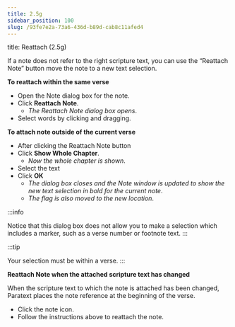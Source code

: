 ```yaml
---
title: 2.5g
sidebar_position: 100
slug: /93fe7e2a-73a6-436d-b89d-cab8c11afed4
---
```




title: Reattach (2.5g)


If a note does not refer to the right scripture text, you can use the “Reattach Note” button move the note to a new text selection.


**To reattach within the same verse**

- Open the Note dialog box for the note.
- Click **Reattach Note**.
	- _The Reattach Note dialog box opens_.
- Select words by clicking and dragging.

**To attach note outside of the current verse**

- After clicking the Reattach Note button
- Click **Show Whole Chapter**.
	- _Now the whole chapter is shown_.
- Select the text
- Click **OK**
	- _The dialog box closes and the Note window is updated to show the new text selection in bold for the current note_.
	- _The flag is also moved to the new location_.

:::info


Notice that this dialog box does not allow you to make a selection which includes a marker, such as a verse number or footnote text. :::


:::tip


Your selection must be within a verse. :::


**Reattach Note when the attached scripture text has changed**


When the scripture text to which the note is attached has been changed, Paratext places the note reference at the beginning of the verse.

- Click the note icon.
- Follow the instructions above to reattach the note.
